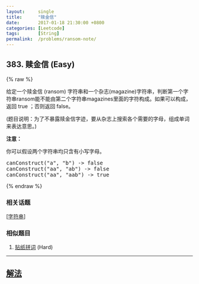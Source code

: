 ```yaml
---
layout:     single
title:      "赎金信"
date:       2017-01-18 21:30:00 +0800
categories: [Leetcode]
tags:       [String]
permalink:  /problems/ransom-note/
---
```


## 383. 赎金信 (Easy)

{% raw %}

<p>给定一个赎金信 (ransom) 字符串和一个杂志(magazine)字符串，判断第一个字符串ransom能不能由第二个字符串magazines里面的字符构成。如果可以构成，返回 true ；否则返回 false。</p>

<p>(题目说明：为了不暴露赎金信字迹，要从杂志上搜索各个需要的字母，组成单词来表达意思。)</p>

<p><strong>注意：</strong></p>

<p>你可以假设两个字符串均只含有小写字母。</p>

<pre>
canConstruct(&quot;a&quot;, &quot;b&quot;) -&gt; false
canConstruct(&quot;aa&quot;, &quot;ab&quot;) -&gt; false
canConstruct(&quot;aa&quot;, &quot;aab&quot;) -&gt; true
</pre>

{% endraw %}

### 相关话题
  [[字符串](https://github.com/openset/leetcode/tree/master/tag/string/README.md)]

### 相似题目
  1. [贴纸拼词](/problems/stickers-to-spell-word) (Hard)

---

## [解法](https://github.com/openset/leetcode/tree/master/problems/ransom-note)
